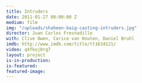 ```yaml
---
title: Intruders
date: 2011-01-27 00:00:00 Z
medium: film
img: "/uploads/shaheen-baig-casting-intruders.jpg"
director: Juan Carlos Fresnadillo
with: Clive Owen, Carice van Houten, Daniel Bruhl
imdb: http://www.imdb.com/title/tt1634121/
video: q4fkoj0rg7
layout: project
is-in-production:
is-featured:
featured-image: 
---
```


